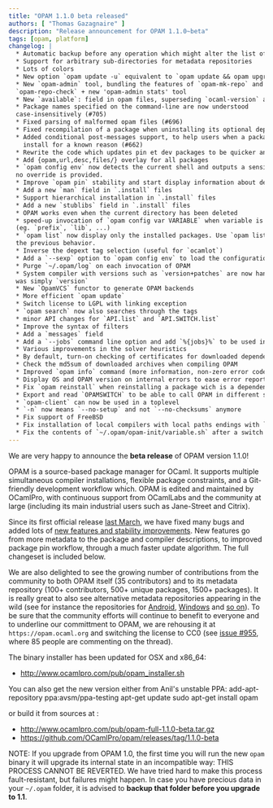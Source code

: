 ```yaml
---
title: "OPAM 1.1.0 beta released"
authors: [ "Thomas Gazagnaire" ]
description: "Release announcement for OPAM 1.1.0~beta"
tags: [opam, platform]
changelog: |
  * Automatic backup before any operation which might alter the list of installed packages
  * Support for arbitrary sub-directories for metadata repositories
  * Lots of colors
  * New option `opam update -u` equivalent to `opam update && opam upgrade --yes`
  * New `opam-admin` tool, bundling the features of `opam-mk-repo` and
  `opam-repo-check` + new 'opam-admin stats' tool
  * New `available`: field in opam files, superseding `ocaml-version` and `os` fields
  * Package names specified on the command-line are now understood
  case-insensitively (#705)
  * Fixed parsing of malformed opam files (#696)
  * Fixed recompilation of a package when uninstalling its optional dependencies (#692)
  * Added conditional post-messages support, to help users when a package fails to
    install for a known reason (#662)
  * Rewrite the code which updates pin et dev packages to be quicker and more reliable
  * Add {opam,url,desc,files/} overlay for all packages
  * `opam config env` now detects the current shell and outputs a sensible default if
  no override is provided.
  * Improve `opam pin` stability and start display information about dev revisions
  * Add a new `man` field in `.install` files
  * Support hierarchical installation in `.install` files
  * Add a new `stublibs` field in `.install` files
  * OPAM works even when the current directory has been deleted
  * speed-up invocation of `opam config var VARIABLE` when variable is simple
  (eg. `prefix`, `lib`, ...)
  * `opam list` now display only the installed packages. Use `opam list -a` to get
  the previous behavior.
  * Inverse the depext tag selection (useful for `ocamlot`)
  * Add a `--sexp` option to `opam config env` to load the configuration under emacs
  * Purge `~/.opam/log` on each invocation of OPAM
  * System compiler with versions such as `version+patches` are now handled as if this
  was simply `version`
  * New `OpamVCS` functor to generate OPAM backends
  * More efficient `opam update`
  * Switch license to LGPL with linking exception
  * `opam search` now also searches through the tags
  * minor API changes for `API.list` and `API.SWITCH.list`
  * Improve the syntax of filters
  * Add a `messages` field
  * Add a `--jobs` command line option and add `%{jobs}%` to be used in OPAM files
  * Various improvements in the solver heuristics
  * By default, turn-on checking of certificates for downloaded dependency archives
  * Check the md5sum of downloaded archives when compiling OPAM
  * Improved `opam info` command (more information, non-zero error code when no patterns match)
  * Display OS and OPAM version on internal errors to ease error reporting
  * Fix `opam reinstall` when reinstalling a package wich is a dependency of installed packages
  * Export and read `OPAMSWITCH` to be able to call OPAM in different switches
  * `opam-client` can now be used in a toplevel
  * `-n` now means `--no-setup` and not `--no-checksums` anymore
  * Fix support of FreeBSD
  * Fix installation of local compilers with local paths endings with `../ocaml/`
  * Fix the contents of `~/.opam/opam-init/variable.sh` after a switch
---
```


We are very happy to announce the **beta release** of OPAM version 1.1.0!

OPAM is a source-based package manager for OCaml. It supports multiple
simultaneous compiler installations, flexible package constraints, and
a Git-friendly development workflow which. OPAM is edited and
maintained by OCamlPro, with continuous support from OCamlLabs and the
community at large (including its main industrial users such as
Jane-Street and Citrix).

Since its first official release [last March][1], we have fixed many
bugs and added lots of [new features and stability improvements][2]. New
features go from more metadata to the package and compiler
descriptions, to improved package pin workflow, through a much faster
update algorithm. The full changeset is included below.

We are also delighted to see the growing number of contributions from
the community to both OPAM itself (35 contributors) and to its
metadata repository (100+ contributors, 500+ unique packages, 1500+
packages). It is really great to also see alternative metadata
repositories appearing in the wild (see for instance the repositories
for [Android][3], [Windows][4] and [so on][5]). To be sure that the
community efforts will continue to benefit to everyone and to
underline our committment to OPAM, we are rehousing it at
`https://opam.ocaml.org` and switching the license to CC0 (see [issue #955][6],
where 85 people are commenting on the thread).

The binary installer has been updated for OSX and x86_64:
- http://www.ocamlpro.com/pub/opam_installer.sh

You can also get the new version either from Anil's unstable PPA:
   add-apt-repository ppa:avsm/ppa-testing
   apt-get update
   sudo apt-get install opam

or build it from sources at :
- http://www.ocamlpro.com/pub/opam-full-1.1.0-beta.tar.gz
- https://github.com/OCamlPro/opam/releases/tag/1.1.0-beta

NOTE: If you upgrade from OPAM 1.0, the first time you will run the
new `opam` binary it will upgrade its internal state in an incompatible
way: THIS PROCESS CANNOT BE REVERTED. We have tried hard to make this
process fault-resistant, but failures might happen. In case you have
precious data in your `~/.opam` folder, it is advised to **backup that
folder before you upgrade to 1.1**.

[1]: http://www.ocamlpro.com/blog/2013/03/14/opam-1.0.0.html
[2]: https://github.com/OCamlPro/opam/issues?milestone=17&page=1&state=closed
[3]: https://github.com/vouillon/opam-android-repository
[4]: https://github.com/vouillon/opam-windows-repository
[5]: https://github.com/search?q=opam-repo&type=Repositories&ref=searchresults
[6]: https://github.com/OCamlPro/opam-repository/issues/955
